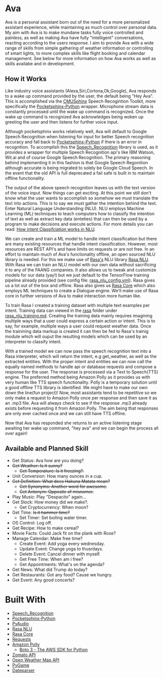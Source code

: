 # Ava

Ava is a personal assistant born out of the need for a more personalized assistant experience, while maintaining as much control over personal data. My aim with Ava is to make mundane tasks fully voice controlled and painless, as well as making Ava have fully "intelligent" conversations, reacting according to the users response. I aim to provide Ava with a wide range of skills from simple gathering of weather information or controlling of smart lights, to more complex skills like flight booking and calendar management. See below for more information on how Ava works as well as skills availabe and in development.

## How it Works

Like industry voice assistants (Alexa,Siri,Cortona,Ok,Google), Ava responds to a wake up command provided by the user, the default being "Hey Ava". This is accomplished via the [CMUSphinx](https://cmusphinx.github.io/) Speech Recogintion Toolkit, more specifically the [Pocketsphinx-Python](https://github.com/cmusphinx/pocketsphinx-python) wrapper. Microphone stream data is constantly processed until the wake up command is recognized. Once the wake up command is recognized Ava acknowledges being woken up greeting the user and then listens for further voice input.

Although pocketsphinx works relatively well, Ava will default to Google Speech Recognition when listening for input for better Speech recognition accuracy and fall back to [Pocketsphinx-Python](https://github.com/cmusphinx/pocketsphinx-python) if there is an error in recognition. To accomplish this the [Speech_Recognition](https://github.com/Uberi/speech_recognition) library is used, as it provides a wrapper for multiple Speech Recognition api's like IBM Watson, Wit.ai and of course Google Speech Recognition. The primary reasoning behind implementing it in this fashion is that Google Speech Regonition although accurate is being migrated to solely be Google Cloud Speech. In the event that the old API is full deprecated a fail safe is built in to maintain offline functionality.

The output of the above speech recognition leaves us with the text version of the voice input. Now things can get exciting. At this point we still don't know what the user wants to accomplish so somehow we must translate the text into actions. This is to say we must gather the intention behind the text. Enter Natural Language Understanding (NLU). NLU employs Machine Learning (ML) techniques to teach computers how to classify the intention of text as well as extract key data (enteties) that can then be used by a program to make decisions and execute actions. For more details you can read: [How intent Classifciation works in NLU](https://mrbot.ai/blog/natural-language-processing/understanding-intent-classification/).

We can create and train a ML model to handle intent classification but there are many existing resources that handle intent classification. However, most resources are REST API's and have limits on requests or are not free. In an effort to maintain much of Ava's functionality offline, an open sourced NLU library is needed. For this we make use of [Rasa's](https://rasa.com/) NLU library [Rasa NLU](https://rasa.com/docs/nlu/). With Rasa we can train an NLU model with our own data without sacrificing it to any of the FAANG companies. It also allows us to tweak and customize models for our data (yay!) but we just default to the TensorFlow training pipeline already provided (see config file: [rasa_nlu_config.yml](https://github.com/jmcnab57/Ava/blob/master/rasa/rasa_nlu_config.yml)). Rasa gives us a lot out of the box and offline. Rasa also gives us [Rasa Core](https://rasa.com/docs/core/) which also employs ML techniques to create a Dialogue engine. We'll make use of Rasa core in further versions of Ava to make interaction more human like.

To train Rasa I created a training dataset with multiple text examples per intent. Training data can viewed in the [rasa](https://github.com/jmcnab57/Ava/tree/master/rasa) folder under [rasa_nlu_training.md](https://github.com/jmcnab57/Ava/blob/master/rasa/rasa_nlu_training.md). Creating the training data mainly requires imagining multiple ways that a user could express a certain action or intent. This is to say, for example, multiple ways a user could request weather data. Once the trainining data markup is created it can then be fed to Rasa's trainig module which will ouput the resulting models which can be used by an interpreter to classify intent.

With a trained model we can now pass the speech recognition text into a Rasa interpreter, which will return the intent, e.g get_weather, as well as the extracted entities. With the proper intent and entities we can now call the equally named methods to handle api or database requests and compose a response for the user. The response is processed via a Text to Speech(TTS) engine. The preferred method being Amazon Polly as it provides us with very human like TTS speech functionality. Polly is a temporary solution until a good offline TTS library is identified. We might have to make our own down the line(fun project)! Now, most assistants tend to be repetitive so we only make a request to Amazon Polly once per response and then save it as an .mp3 file. Ava will always check to see if the response .mp3 already exists before requesting it from Amazon Polly. The aim being that responses are only ever cached once and we can still have TTS offline.

Now that Ava has responded she returns to an active listening stage awaiting her wake up command, "hey ava" and we can begin the process all over again!

## Available and Planned Skill

- Get Status: Ava how are you doing?
- ~~Get Weather: Is it sunny?~~
  - ~~Get Temperature: Is it freezing?.~~
- Unit Conversion: How many ounces in a cup.
- ~~Get Definition: What does Hakuna Matata mean?~~
  - ~~Get Synonyms: Another word for awesome.~~
  - ~~Get Antonym: Opposite of misnomer.~~
- Play Music: Play "Despacito" again...
- Get Stock: How money did we make?.
  - Get Cryptocurrency: When moon?
- Get Time: ~~Is it hammer time?~~
  - Set Timer: Set boiling water timer.
- OS Control: Log off.
- Get Recipe: How to make cereal?
- Movie Facts: Could Jack fit on the plank with Rose?
- Manage Calendar: Make free time?
  - Create Event: Add yoga every wednesday.
  - Update Event: Change yoga to thusrdays.
  - Delete Event: Cancel dinner with myself.
  - Get Free Time: When am i free?
  - Get Appointments: What's on the agenda?
- Get News: What did Trump do today?
- Get Restaurants: Got any food? Cause we hungry.
- Get Event: Any good concerts?

# Built With

- [Speech_Recognition](https://github.com/Uberi/speech_recognition)
- [Pocketsphinx-Python](https://github.com/cmusphinx/pocketsphinx-python)
- [PyAudio](https://people.csail.mit.edu/hubert/pyaudio/)
- [Rasa NLU](https://rasa.com/docs/nlu/)
- [Rasa Core](https://rasa.com/docs/core/)
- [Requests](http://docs.python-requests.org/en/master/)
- [Amazon Polly](https://aws.amazon.com/polly/)
  - [Boto 3 - The AWS SDK for Python](https://github.com/boto/boto3)
- [Zomato API](https://developers.zomato.com/documentation#/)
- [Open Weather Map API](https://openweathermap.org/api)
- [PyGame](https://www.pygame.org/news)
- [Dateparser](https://github.com/scrapinghub/dateparser/blob/master/docs/index.rst)
